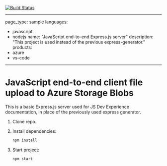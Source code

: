 [![Build Status](https://dev.azure.com/Oyatunji-A/JS_PRO/_apis/build/status/dedribble.js-e2e-express-server?branchName=main)](https://dev.azure.com/Oyatunji-A/JS_PRO/_build/latest?definitionId=2&branchName=main)

---
page_type: sample
languages:
- javascript
- nodejs
name: "JavaScript end-to-end Express.js server"
description: "This project is used instead of the previous express-generator."
products:
- azure
- vs-code
---

# JavaScript end-to-end client file upload to Azure Storage Blobs

This is a basic Express.js server used for JS Dev Experience documentation, in place of the previously used express generator. 

1. Clone repo.

1. Install dependencies: 

    ```bash
    npm install
    ```

1. Start project: 

    ```bash
    npm start
    ```
